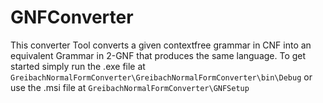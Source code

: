 # GNFConverter
This converter Tool converts a given contextfree grammar in CNF into an equivalent Grammar in 2-GNF that produces the same language.
To get started simply run the .exe file at ``GreibachNormalFormConverter\GreibachNormalFormConverter\bin\Debug`` or use the .msi file at ``GreibachNormalFormConverter\GNFSetup``
